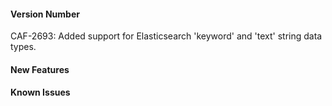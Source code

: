
#### Version Number
CAF-2693: Added support for Elasticsearch 'keyword' and 'text' string data types.

#### New Features

#### Known Issues
